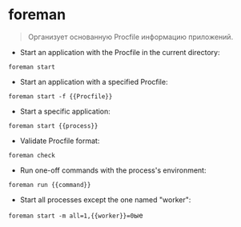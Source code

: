 # foreman

> Организует основанную Procfile информацию приложений.

- Start an application with the Procfile in the current directory:

`foreman start`

- Start an application with a specified Procfile:

`foreman start -f {{Procfile}}`

- Start a specific application:

`foreman start {{process}}`

- Validate Procfile format:

`foreman check`

- Run one-off commands with the process's environment:

`foreman run {{command}}`

- Start all processes except the one named "worker":

`foreman start -m all=1,{{worker}}=0`ые
